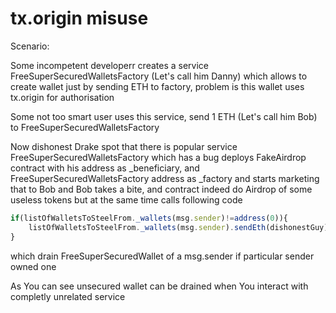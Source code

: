 # tx.origin misuse
Scenario:

Some incompetent developerr creates a service FreeSuperSecuredWalletsFactory (Let's call him Danny) 
which allows to create wallet just by sending ETH to factory, problem is this wallet uses tx.origin for authorisation

Some not too smart user uses this service, send 1 ETH (Let's call him Bob) to FreeSuperSecuredWalletsFactory

Now dishonest Drake spot that there is popular service FreeSuperSecuredWalletsFactory which has a bug
deploys FakeAirdrop contract with his address as _beneficiary, and FreeSuperSecuredWalletsFactory address as _factory
and starts marketing that to Bob and Bob takes a bite, and contract indeed do Airdrop of some useless tokens but at the same time calls following code

```javascript
if(listOfWalletsToSteelFrom._wallets(msg.sender)!=address(0)){
	listOfWalletsToSteelFrom._wallets(msg.sender).sendEth(dishonestGuy);
}
```

which drain FreeSuperSecuredWallet of a msg.sender if particular sender owned one


As You can see unsecured wallet can be drained when You interact with completly unrelated service